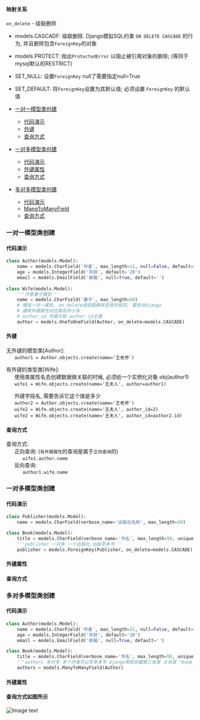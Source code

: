 #### 映射关系

`on_delete` - 级联删除  
  - models.CASCADF: 级联删除. Django模拟SQL约束 `ON DELETE CASCADE` 的行为, 并且删除包含`ForeignKey`的对象  
  - models.PROTECT: 抛出`ProtectedError` 以阻止被引用对象的删除; (等同于mysql默认的RESTRICT)  
  - SET_NULL: 设置`ForeignKey` null了需要指定null=True  
  - SET_DEFAULT: 将`ForeignKey`设置为其默认值; 必须设置 `ForeignKey` 的默认值  

- [一对一模型类创建](#一)
  - [代码演示](#1.1)
  - [外键](#1.2)
  - [查询方式](#1.3)
- [一对多模型类创建](#二)
  - [代码演示](#2.1)
  - [外键属性](#2.2)
  - [查询方式](#2.3)
- [多对多模型类创建](#三)
  - [代码演示](#3.1)
  - [MangToManyField](#3.2)
  - [查询方式](#3.3)


<h3 id="一">一对一模型类创建</h3>

<h4 id='1.1'>代码演示</h4>

``` python
class Author(models.Model):
    name = models.CharField('作者', max_length=11, null=False, default='')
    age = models.IntegerField('年龄', default='20')
    email = models.EmailField('邮箱', null=True, default='')
    
class Wife(models.Model):
    '''作家妻子模型'''
    name = models.CharField('妻子', max_length=50)
    # 增加一对一属性, on_delete是级联删除显性的规则, 要告诉django
    # 通常外键属性对应类名的小写
    # author_id 外键关联 author.id主键
    author = models.OneToOneField(Author, on_delete=models.CASCADE)
```
<h4 id='1.2'>外键</h4>

无外键的模型类[Author]:  
&ensp; &ensp; `author1 = Author.objects.create(name='王老师')`  
  
有外键的类型类[Wife]:  
&ensp; &ensp; 使用类属性名去创建数据做关联的时候, 必须给一个实例化对象 obj(author1)  
&ensp; &ensp; `wife1 = Wife.objects.create(name='王夫人', author=author1)`  
  
&ensp; &ensp; 外键字段名, 需要告诉它这个值是多少  
&ensp; &ensp; `author2 = Author.objects.create(name='王老师')`  
&ensp; &ensp; `wife2 = Wife.objects.create(name='王夫人', author_id=2)`  
&ensp; &ensp; `wife2 = Wife.objects.create(name='王夫人', author_id=author2.id)`   

<h4 id='1.3'>查询方式</h4>

查询方式:  
&ensp; &ensp; 正向查询: (`有外键属性`的查询是属于`正向查询`的)  
&ensp; &ensp; &ensp; &ensp; `wife1.author.name`  
&ensp; &ensp; 反向查询:  
&ensp; &ensp; &ensp; &ensp; `author1.wife.name`  

<h3 id="二">一对多模型类创建</h3>

<h4 id='2.1'>代码演示</h4>

``` python
class Publisher(models.Model):
    name = models.CharField(verbose_name='出版社名称', max_length=50)

class Book(models.Model):
    title = models.CharField(verbose_name='书名', max_length=50, unique=True, default='')
    '''publisher 一对多 一个出版社,出版多本书'''
    publisher = models.ForeignKey(Publisher, on_delete=models.CASCADE)
```

<h4 id='2.2'>外键属性</h4>


<h4 id='2.3'>查询方式</h4>


<h3 id="三">多对多模型类创建</h3>

<h4 id='3.1'>代码演示</h4>

``` python
class Author(models.Model):
    name = models.CharField('作者', max_length=11, null=False, default='')
    age = models.IntegerField('年龄', default='20')
    email = models.EmailField('邮箱', null=True, default='')

class Book(models.Model):
    title = models.CharField(verbose_name='书名', max_length=50, unique=True, default='')
    '''authors 多对多 多个作者可以写多本书 django帮助创建第三张表 关系表 "book_authors" '''
    authors = models.ManyToManyField(Author)
```

<h4 id='3.2'>外键属性</h4>


<h4 id='3.3'>查询方式如图所示</h4>

![Image text](https://raw.githubusercontent.com/xusxlinux/Document/master/Django/images/ORM%E6%93%8D%E4%BD%9C%20%E4%BA%8C.jpg)
